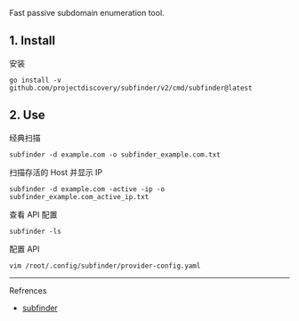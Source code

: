 Fast passive subdomain enumeration tool.

## 1. Install

安装

```
go install -v github.com/projectdiscovery/subfinder/v2/cmd/subfinder@latest
```

## 2. Use

经典扫描

```
subfinder -d example.com -o subfinder_example.com.txt
```

扫描存活的 Host 并显示 IP

```
subfinder -d example.com -active -ip -o subfinder_example.com_active_ip.txt
```

查看 API 配置

```
subfinder -ls
```

配置 API

```
vim /root/.config/subfinder/provider-config.yaml
```

---

Refrences

- [subfinder](https://github.com/projectdiscovery/subfinder)

